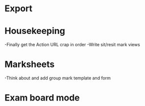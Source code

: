 # Export

# Housekeeping

-Finally get the Action URL crap in order
-Write sit/resit mark views

# Marksheets

-Think about and add group mark template and form

# Exam board mode



